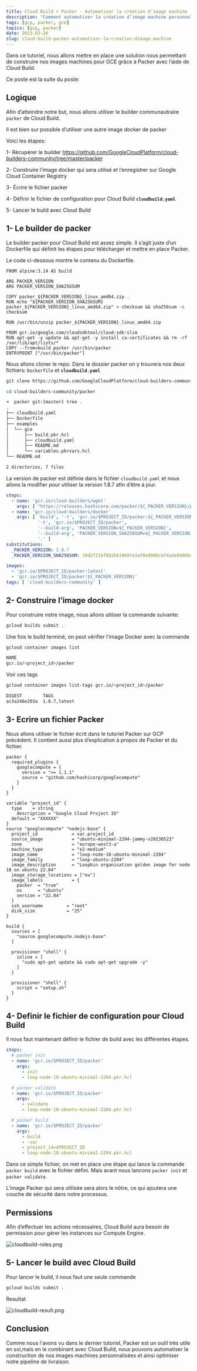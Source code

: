 ```yaml
---
title: Cloud Build + Packer - Automatiser la création d’image machine
description: "Comment automatiser la création d’image machine personnalisée sur GCP avec Packer et Cloud Build"
tags: [gcp, packer, gce]
topics: [gcp, packer]
date: 2023-03-26
slug: cloud-build-packer-automatiser-la-creation-dimage-machine
---
```


Dans ce tutoriel, nous allons mettre en place une solution nous permettant de construire nos images machines pour GCE grâce à Packer avec l’aide de Cloud Build.

Ce poste est la suite du poste:
<post-item-with-id slug="creer-une-image-machine-personnalisees-sur-gcp-avec-packer"></post-item-with-id>
## Logique

Afin d’atteindre notre but, nous allons utiliser le builder communautraire `packer` de Cloud Build.

Il est bien sur possible d’utiliser une autre image docker de packer

Voici les étapes:

1- Récupérer le builder https://github.com/GoogleCloudPlatform/cloud-builders-community/tree/master/packer

2- Construire l’image docker qui sera utilisé et l’enregistrer sur Google Cloud Container Registry

3- Écrire le fichier packer

4- Définir le fichier de configuration pour Cloud Build **`cloudbuild.yaml`**

5- Lancer le build avec Cloud Build

<action-button type="github" text="GoogleCloudPlatform/cloud-builders-community" link="https://github.com/GoogleCloudPlatform/cloud-builders-community"></action-button>

## 1- Le builder de packer

Le builder packer pour Cloud Build est assez simple. Il s’agit juste d’un Dockerfile qui définit les étapes pour télécharger et mettre en place Packer.

Le code ci-dessous montre le contenu du Dockerfile.

```docker
FROM alpine:3.14 AS build

ARG PACKER_VERSION
ARG PACKER_VERSION_SHA256SUM

COPY packer_${PACKER_VERSION}_linux_amd64.zip .
RUN echo "${PACKER_VERSION_SHA256SUM}  packer_${PACKER_VERSION}_linux_amd64.zip" > checksum && sha256sum -c checksum

RUN /usr/bin/unzip packer_${PACKER_VERSION}_linux_amd64.zip

FROM gcr.io/google.com/cloudsdktool/cloud-sdk:slim
RUN apt-get -y update && apt-get -y install ca-certificates && rm -rf /var/lib/apt/lists/*
COPY --from=build packer /usr/bin/packer
ENTRYPOINT ["/usr/bin/packer"]
```

Nous allons cloner le repo. Dans le dossier packer on y trouvera nos deux fichiers: `Dockerfile` et **`cloudbuild.yaml`**

```bash
git clone https://github.com/GoogleCloudPlatform/cloud-builders-community.git

cd cloud-builders-community/packer
```

```bash
➜  packer git:(master) tree .                                          
.
├── cloudbuild.yaml
├── Dockerfile
├── examples
│  └── gce
│      ├── build.pkr.hcl
│      ├── cloudbuild.yaml
│      ├── README.md
│      └── variables.pkrvars.hcl
└── README.md

2 directories, 7 files
```

La version de packer est définie dans le fichier `cloudbuild.yaml` et nous allons la modifier pour utiliser la version 1.8.7 afin d’être à jour.

```yaml
steps:
  - name: 'gcr.io/cloud-builders/wget'
    args: [ "https://releases.hashicorp.com/packer/${_PACKER_VERSION}/packer_${_PACKER_VERSION}_linux_amd64.zip" ]
  - name: 'gcr.io/cloud-builders/docker'
    args: [ 'build', '-t', 'gcr.io/$PROJECT_ID/packer:${_PACKER_VERSION}',
            '-t', 'gcr.io/$PROJECT_ID/packer',
            '--build-arg', 'PACKER_VERSION=${_PACKER_VERSION}',
            '--build-arg', 'PACKER_VERSION_SHA256SUM=${_PACKER_VERSION_SHA256SUM}',
            '.' ]
substitutions:
  _PACKER_VERSION: 1.8.7
  _PACKER_VERSION_SHA256SUM: 30d2f21bf882b619697e3af0e9080cbf4a3e89066c7ae11debfd9ea243d5946f

images:
  - 'gcr.io/$PROJECT_ID/packer:latest'
  - 'gcr.io/$PROJECT_ID/packer:${_PACKER_VERSION}'
tags: [ 'cloud-builders-community' ]
```

## 2- Construire l’image docker

Pour construire notre image, nous allons utiliser la commande suivante:

```bash
gcloud builds submit .
```

Une fois le build terminé, on peut vérifier l’image Docker avec la commande

```bash
gcloud container images list
```

```bash
NAME
gcr.io/<project_id>/packer
```

Voir ces tags

```bash
gcloud container images list-tags gcr.io/<project_id>/packer
```

```bash
DIGEST        TAGS          
ac3a246e203a  1.8.7,latest  
```

## 3- Ecrire un fichier Packer

Nous allons utiliser le fichier écrit dans le tutoriel Packer sur GCP précèdent. Il contient aussi plus d’explication à propos de Packer et du fichier.

```hcl
packer {
  required_plugins {
    googlecompute = {
      version = ">= 1.1.1"
      source = "github.com/hashicorp/googlecompute"
    }
  }
}

variable "project_id" {
  type    = string
    description = "Google Cloud Project ID"
  default = "XXXXXX"
}
source "googlecompute" "nodejs-base" {
  project_id             = var.project_id
  source_image           = "ubuntu-minimal-2204-jammy-v20230523"
  zone                   = "europe-west3-a"
  machine_type           = "e2-medium"
  image_name             = "loop-node-18-ubuntu-minimal-2204"
  image_family           = "loop-ubuntu-2204"
  image_description      = "Loopbin organisation golden image for node 18 on ubuntu 22.04"
  image_storage_locations = ["eu"]
  image_labels           = {
    packer  = "true"
    os      = "ubuntu"
    version = "22.04"
  }
  ssh_username         = "root"
  disk_size            = "25"
}

build {
  sources = [
    "source.googlecompute.nodejs-base"
  ]

  provisioner "shell" {
    inline = [
      "sudo apt-get update && sudo apt-get upgrade -y"
    ]
  }

  provisioner "shell" {
    script = "setup.sh"
  }
}
```

## 4- Definir le fichier de configuration pour Cloud Build

Il nous faut maintenant définir le fichier de build avec les différentes étapes.

```yaml
steps:
  # packer init
  - name: 'gcr.io/$PROJECT_ID/packer'
    args:
      - init
      - loop-node-18-ubuntu-minimal-2204.pkr.hcl

  # packer validate
  - name: 'gcr.io/$PROJECT_ID/packer'
    args:
      - validate
      - loop-node-18-ubuntu-minimal-2204.pkr.hcl

  # packer build
  - name: 'gcr.io/$PROJECT_ID/packer'
    args:
      - build
      - -var
      - project_id=$PROJECT_ID
      - loop-node-18-ubuntu-minimal-2204.pkr.hcl
```

Dans ce simple fichier, on met en place une étape qui lance la commande `packer build` avec le fichier défini. Mais avant nous lancons `packer init` et `packer validate`.

L’image Packer qui sera utilisée sera alors le nôtre, ce qui ajoutera une couche de sécurité dans notre processus.

## Permissions

Afin d’effectuer les actions nécessaires, Cloud Build aura besoin de permission pour gérer les instances sur Compute Engine.

![cloudbuild-roles.png](/images/gcp/cloudbuild-roles.png)

## 5- Lancer le build avec Cloud Build

Pour lancer le build, il nous faut une seule commande

```bash
gcloud builds submit .
```

Resultat

![cloudbuild-result.png](/images/gcp/cloudbuild-result.png)

## Conclusion

Comme nous l'avons vu dans le dernier tutoriel, Packer est un outil très utile en soi,mais en le combinant avec Cloud Build, nous pouvons automatiser la construction de nos images machines personnalisées et ainsi optimiser notre pipeline de livraison.
